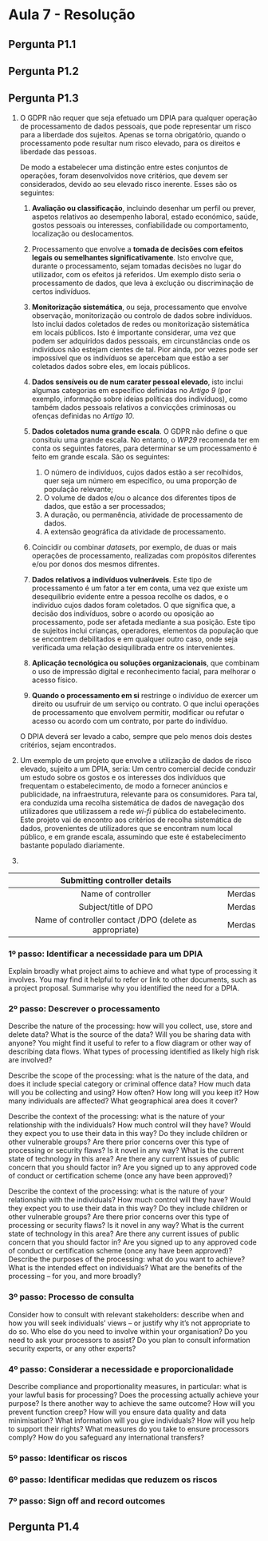 # Aula 7 - Resolução

## Pergunta P1.1

## Pergunta P1.2

## Pergunta P1.3

1. O GDPR não requer que seja efetuado um DPIA para qualquer operação de processamento de dados pessoais, que pode representar um risco para a liberdade dos sujeitos. Apenas se torna obrigatório, quando o processamento pode resultar num risco elevado, para os direitos e liberdade das pessoas.

    De modo a estabelecer uma distinção entre estes conjuntos de operações, foram desenvolvidos nove critérios, que devem ser considerados, devido ao seu elevado risco inerente. Esses são os seguintes:

    1. **Avaliação ou classificação**, incluindo desenhar um perfil ou prever, aspetos relativos ao desempenho laboral, estado económico, saúde, gostos pessoais ou interesses, confiabilidade ou comportamento, localização ou deslocamentos.
    
    2. Processamento que envolve a **tomada de decisões com efeitos legais ou semelhantes significativamente**. Isto envolve que, durante o processamento, sejam tomadas decisões no lugar do utilizador, com os efeitos já referidos. Um exemplo disto seria o processamento de dados, que leva à exclução ou discriminação de certos indivíduos.

    3. **Monitorização sistemática**, ou seja, processamento que envolve observação, monitorização ou controlo de dados sobre indivíduos. Isto inclui dados coletados de redes ou monitorização sistemática em locais públicos. Isto é importante considerar, uma vez que podem ser adquiridos dados pessoais, em circunstâncias onde os indivíduos não estejam cientes de tal. Pior ainda, por vezes pode ser impossível que os indivíduos se apercebam que estão a ser coletados dados sobre eles, em locais públicos.

    4. **Dados sensíveis ou de num carater pessoal elevado**, isto inclui algumas categorias em específico definidas no *Artigo 9* (por exemplo, informação sobre ideias políticas dos indivíduos), como também dados pessoais relativos a convicções criminosas ou ofenças definidas no *Artigo 10*.

    5. **Dados coletados numa grande escala**. O GDPR não define o que consituiu uma grande escala. No entanto, o *WP29* recomenda ter em conta os seguintes fatores, para determinar se um processamento é feito em grande escala. São os seguintes:

        1. O número de indivíduos, cujos dados estão a ser recolhidos, quer seja um número em específico, ou uma proporção de população relevante;
        2. O volume de dados e/ou o alcance dos diferentes tipos de dados, que estão a ser processados;
        3. A duração, ou permanência, atividade de processamento de dados.
        4. A extensão geográfica da atividade de processamento.

    6. Coincidir ou combinar *datasets*, por exemplo, de duas or mais operações de processamento, realizadas com propósitos diferentes e/ou por donos dos mesmos difrentes.

    7. **Dados relativos a indivíduos vulneráveis**. Este tipo de processamento é um fator a ter em conta, uma vez que existe um desequilíbrio evidente entre a pessoa recolhe os dados, e o indivíduo cujos dados foram coletados. O que significa que, a decisão dos indivíduos, sobre o acordo ou oposição ao processamento, pode ser afetada mediante a sua posição. Este tipo de sujeitos inclui crianças, operadores, elementos da população que se encontrem debilitados e em qualquer outro caso, onde seja verificada uma relação desiquilibrada entre os intervenientes.

    8. **Aplicaçâo tecnológica ou soluções organizacionais**, que combinam o uso de impressão digital e reconhecimento facial, para melhorar o acesso físico.

    9. **Quando o processamento em si** restringe o indivíduo de exercer um direito ou usufruir de um serviço ou contrato. O que inclui operações de processamento que envolvem permitir, modificar ou refutar o acesso ou acordo com um contrato, por parte do indivíduo.

    O DPIA deverá ser levado a cabo, sempre que pelo menos dois destes critérios, sejam encontrados.

2. Um exemplo de um projeto que envolve a utilização de dados de risco elevado, sujeito a um DPIA, seria:
Um centro comercial decide conduzir um estudo sobre os gostos e os interesses dos indivíduos que frequentam o estabelecimento, de modo a fornecer anúncios e publicidade, na infraestrutura, relevante para os consumidores. Para tal, era conduzida uma recolha sistemática de dados de navegação dos utilizadores que utilizassem a rede *wi-fi* pública do estabelecimento. Este projeto vai de encontro aos critérios de recolha sistemática de dados, provenientes de utilizadores que se encontram num local público, e em grande escala, assumindo que este é estabelecimento bastante populado diariamente.

3.

<center>

|              Submitting controller details              |        |
|:-------------------------------------------------------:|--------|
| Name of controller                                      | Merdas |
| Subject/title of DPO                                    | Merdas |
| Name of controller contact /DPO (delete as appropriate) | Merdas |

</center>

### 1º passo: Identificar a necessidade para um DPIA

Explain broadly what project aims to achieve and what type of processing it
involves. You may find it helpful to refer or link to other documents, such as a
project proposal. Summarise why you identified the need for a DPIA.

### 2º passo: Descrever o processamento

Describe the nature of the processing: how will you collect, use, store and
delete data? What is the source of the data? Will you be sharing data with anyone?
You might find it useful to refer to a flow diagram or other way of describing data
flows. What types of processing identified as likely high risk are involved?

Describe the scope of the processing: what is the nature of the data, and does
it include special category or criminal offence data? How much data will you be
collecting and using? How often? How long will you keep it? How many individuals
are affected? What geographical area does it cover?

Describe the context of the processing: what is the nature of your relationship
with the individuals? How much control will they have? Would they expect you to
use their data in this way? Do they include children or other vulnerable groups? Are
there prior concerns over this type of processing or security flaws? Is it novel in any
way? What is the current state of technology in this area? Are there any current
issues of public concern that you should factor in? Are you signed up to any
approved code of conduct or certification scheme (once any have been approved)?

Describe the context of the processing: what is the nature of your relationship
with the individuals? How much control will they have? Would they expect you to
use their data in this way? Do they include children or other vulnerable groups? Are
there prior concerns over this type of processing or security flaws? Is it novel in any
way? What is the current state of technology in this area? Are there any current
issues of public concern that you should factor in? Are you signed up to any
approved code of conduct or certification scheme (once any have been approved)?
Describe the purposes of the processing: what do you want to achieve? What is
the intended effect on individuals? What are the benefits of the processing – for
you, and more broadly?

### 3º passo: Processo de consulta

Consider how to consult with relevant stakeholders: describe when and how
you will seek individuals’ views – or justify why it’s not appropriate to do so. Who
else do you need to involve within your organisation? Do you need to ask your
processors to assist? Do you plan to consult information security experts, or any
other experts?

### 4º passo: Considerar a necessidade e proporcionalidade

Describe compliance and proportionality measures, in particular: what is
your lawful basis for processing? Does the processing actually achieve your
purpose? Is there another way to achieve the same outcome? How will you prevent
function creep? How will you ensure data quality and data minimisation? What
information will you give individuals? How will you help to support their rights?
What measures do you take to ensure processors comply? How do you safeguard
any international transfers?

### 5º passo: Identificar os riscos

### 6º passo: Identificar medidas que reduzem os riscos

### 7º passo: Sign off and record outcomes

## Pergunta P1.4

